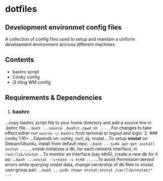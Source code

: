 # dotfiles
## Development environmet config files

A collection of config files used to setup and maintain a uniform development environment accross different machines.

## Contents
- bashrc script
- Conky config
- i3 tiling WM config

## Requirements & Dependencies
1. ### bashrc
...copy bashrc script file to your home directory and add a source line in
.bshrc file.
...```bash
...source .bashrc.cpwd.sh
...```
...For changes to take effect either run ```source ~/.bashrc``` from terminal
or logout and login.
2. ### conky 1.10+
...Depends on: conky, curl, jq, vnstat
...To setup **vnstat** on Debian/Ubuntu, install from default repo:
...```bash
...sudo apt-get install vnstat
...```
...vnstat initializes a db, for each network interface, in
```/var/lib/vnstat```
...To monitor an interface (say eth0), create a new db for it as:
...```bash
...vnstat --create -i eth0
...```
...To avoid *Permission denied* errors while querying vnstat data, change
ownership of db files to *vnstat* user:group pair.
...```bash
...sudo chown vnstat:vnstat /var/lib/vnstat/*
...```

